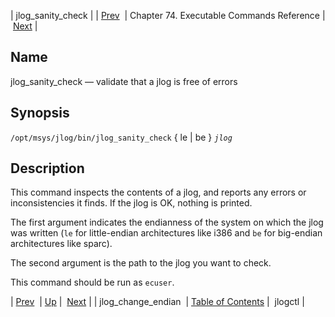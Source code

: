 | jlog_sanity_check |
| [Prev](executable.jlog_change_endian)  | Chapter 74. Executable Commands Reference |  [Next](executable.jlogctl) |

<a name="executable.jlog_sanity_check"></a>
## Name

jlog_sanity_check — validate that a jlog is free of errors

## Synopsis

`/opt/msys/jlog/bin/jlog_sanity_check` { le | be } *`jlog`*

<a name="idp13239056"></a>
## Description

This command inspects the contents of a jlog, and reports any errors or inconsistencies it finds. If the jlog is OK, nothing is printed.

The first argument indicates the endianness of the system on which the jlog was written (`le` for little-endian architectures like i386 and `be` for big-endian architectures like sparc).

The second argument is the path to the jlog you want to check.

This command should be run as `ecuser`.

| [Prev](executable.jlog_change_endian)  | [Up](exec.cmds.ref) |  [Next](executable.jlogctl) |
| jlog_change_endian  | [Table of Contents](index) |  jlogctl |

